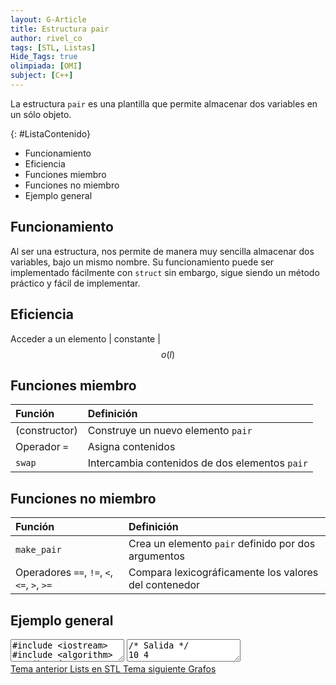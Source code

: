 ```yaml
---
layout: G-Article
title: Estructura pair
author: rivel_co
tags: [STL, Listas]
Hide_Tags: true
olimpiada: [OMI]
subject: [C++]
---
```


La estructura `pair` es una plantilla que permite almacenar dos variables en un sólo objeto.

{: #ListaContenido}
- Funcionamiento
- Eficiencia
- Funciones miembro
- Funciones no miembro
- Ejemplo general

## Funcionamiento

Al ser una estructura, nos permite de manera muy sencilla almacenar dos variables, bajo un mismo nombre. Su funcionamiento puede ser implementado fácilmente con `struct` sin embargo, sigue siendo un método práctico y fácil de implementar.

## Eficiencia

Acceder a un elemento | constante | $$ o(l) $$

## Funciones miembro

| Función			| Definición												|
|:------------------|:----------------------------------------------------------|
| (constructor) 	| Construye un nuevo elemento `pair`						|
| Operador `=`		| Asigna contenidos 										|
| `swap`			| Intercambia contenidos de dos elementos `pair`			|

## Funciones no miembro

| Función			| Definición												|
|:------------------|:----------------------------------------------------------|
| `make_pair`		| Crea un elemento `pair` definido por dos argumentos		|
| Operadores `==`, `!=`, `<`, `<=`, `>`, `>=` | Compara lexicográficamente los valores del contenedor |

## Ejemplo general

<textarea class="cpp">
#include &lt;iostream&gt;
#include &lt;algorithm&gt; // Librería
using namespace std;

int main(){

	pair<int, int> dupla;

	dupla.first = 4;
	dupla.second = 10;

	cout << dupla.second << " " << dupla.first << '\n';

	pair<int, char> otro;

	otro.first = 89;
	otro.second = 'T';

	cout << otro.first << " " << otro.second << '\n';
	
	return 0;
}</textarea>

<textarea class="output">
/* Salida */
10 4
89 T</textarea>

<div class="Nav">
    <a id="navLeft" href="{{ site.baseurl }}/C++/Estructuras/STL/List/" title="Lists en STL &vert; #iP Code">
        Tema anterior
        <span>Lists en STL</span>
    </a>
    <a id="navRight" href="{{ site.baseurl }}/C++/Estructuras/Grafos/" title="Grafos &vert; #iP Code">
        Tema siguiente
        <span>Grafos</span>
    </a>
</div>